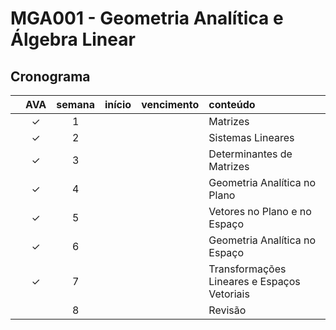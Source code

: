 # MGA001 - Geometria Analítica e Álgebra Linear

## Cronograma

|   | AVA | semana | início | vencimento | conteúdo |
|:---:|:---:|:---:|:---:|:---:|:---|
|  | &check; | 1 |  |  | Matrizes |
|  | &check; | 2 |  |  | Sistemas Lineares |
|  | &check; | 3 |  |  | Determinantes de Matrizes |
|  | &check; | 4 |  |  | Geometria Analítica no Plano |
|  | &check; | 5 |  |  | Vetores no Plano e no Espaço |
|  | &check; | 6 |  |  | Geometria Analítica no Espaço |
|  | &check; | 7 |  |  | Transformações Lineares e Espaços Vetoriais |
|  |  | 8 |  |  | Revisão |